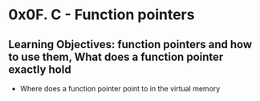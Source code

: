 # 0x0F. C - Function pointers

## Learning Objectives: function pointers and how to use them, What does a function pointer exactly hold

* Where does a function pointer point to in the virtual memory
